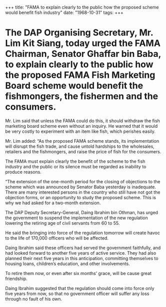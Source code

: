 +++ 
title: "FAMA to explain clearly to the public how the proposed scheme would benefit fish industry"
date: "1968-10-31"
tags:
+++

# The DAP Organising Secretary, Mr. Lim Kit Siang, today urged the FAMA Chairman, Senator Ghaffar bin Baba, to explain clearly to the public how the proposed FAMA Fish Marketing Board scheme would benefit the fishmongers, the fishermen and the consumers.

Mr. Lim said that unless the FAMA could do this, it should withdraw the fish marketing board scheme even without an inquiry. He warned that it would be very costly to experiment with an item like fish, which perishes easily.

Mr. Lim added: “As the proposed FAMA scheme stands, its implementation will disrupt the fish trade, and cause untold hardships to the wholesales, retailers and the fishmongers, and raise the price of fish for the consumers.</u>

The FAMA must explain clearly the benefit of the scheme to the fish industry and the public or its silence must be regarded as inability to produce reasons.

“The extension of the one-month period for the closing of objections to the scheme which was announced by Senator Baba yesterday is inadequate. There are many interested persons in the country who still have not got the objection forms, or an opportunity to study the proposed scheme. This is why we had asked for a two-month extension.

The DAP Deputy Secretary-General, Daing Ibrahim bin Othman, has urged the government to suspend the implementation of the new regulation lowering the retiring age of civil servants from 60 to 55.

He said the bringing into force of the regulation tomorrow will create havoc to the life of 170,000 officers who will be affected.

Daing Ibrahim said these officers had served the government faithfully, and had looked forward to another five years of active service. They had also planned their next five years in this anticipation, committing themselves to housing loans, children’s education, and other involvements.

To retire them now, or even after six months’ grace, will be cause great friendship. 

Daing Ibrahim suggested that the regulation should come into force only five years from now, so that no government officer will suffer any loss through no fault of his own.
 
